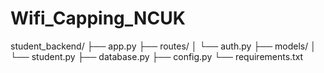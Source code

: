 # Wifi_Capping_NCUK

student_backend/
├── app.py
├── routes/
│   └── auth.py
├── models/
│   └── student.py
├── database.py
├── config.py
└── requirements.txt
